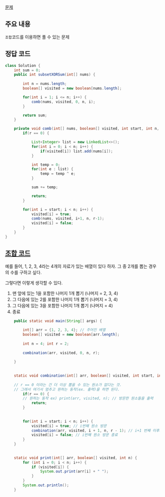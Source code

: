 [문제](https://leetcode.com/problems/sum-of-all-subset-xor-totals/description/)

## 주요 내용

`조합`코드를 이용하면 풀 수 있는 문제 

## 정답 코드 
``` java
class Solution {
    int sum = 0; 
    public int subsetXORSum(int[] nums) {
        
        int n = nums.length; 
        boolean[] visited = new boolean[nums.length]; 

        for(int i = 1; i <= n; i++) {
            comb(nums, visited, 0, n, i); 
        }

        return sum; 
    }

    private void comb(int[] nums, boolean[] visited, int start, int n, int r) {
        if(r == 0) {

            List<Integer> list = new LinkedList<>(); 
            for(int i = 0; i < n; i++) {
                if(visited[i]) list.add(nums[i]);
            }

            int temp = 0; 
            for(int e : list) {
                temp = temp ^ e; 
            }

            sum += temp; 

            return; 
        }

        for(int i = start; i < n; i++) {
            visited[i] = true; 
            comb(nums, visited, i+1, n, r-1); 
            visited[i] = false; 
        }
    }
}
```

## [조합 코드](https://github.com/sponbob-pat/TIL/tree/main/CodingTest#20-기본적인-조합-코드)

예를 들어, 1, 2, 3, 4라는 4개의 자료가 있는 배열이 있다 하자. 그 중 2개를 뽑는 경우의 수를 구하고 싶다.

그렇다면 이렇게 생각할 수 있다.

1. 맨 앞에 있는 1을 포함한 나머지 1개 뽑기 (나머지 = 2, 3, 4)
2. 그 다음에 있는 2를 포함한 나머지 1개 뽑기 (나머지 = 3, 4)
3. 그 다음에 있는 3을 포함한 나머지 1개 뽑기 (나머지 = 4)
4. 종료


``` java
    public static void main(String[] args) {
    	  	
    	int[] arr = {1, 2, 3, 4}; // 주어진 배열
    	boolean[] visited = new boolean[arr.length];
    	
    	int n = 4; int r = 2; 
    	
    	combination(arr, visited, 0, n, r);
    	
    }
    
    
    static void combination(int[] arr, boolean[] visited, int start, int n, int r) {
    	
	// r == 0 이라는 건 더 이상 뽑을 수 있는 원소가 없다는 것.
	// 그래서 여기서 멈추고 원하는 동작(ex. 출력)을 하면 된다.
        if(r == 0) {
	    // 원하는 동작 ex) print(arr, visited, n); // 방문한 원소들을 출력 
            return;
        } 
	
	
        for(int i = start; i < n; i++) {
            visited[i] = true; // i번째 원소 방문
            combination(arr, visited, i + 1, n, r - 1); // i+1 번째 이후의 원소들 중에서 나머지 뽑기
            visited[i] = false; // i번째 원소 방문 종료
        }
    } 
    
    
    static void print(int[] arr, boolean[] visited, int n) {
        for (int i = 0; i < n; i++) {
            if (visited[i]) {
                System.out.print(arr[i] + " ");
            }
        }
        System.out.println();
    }
    
```
